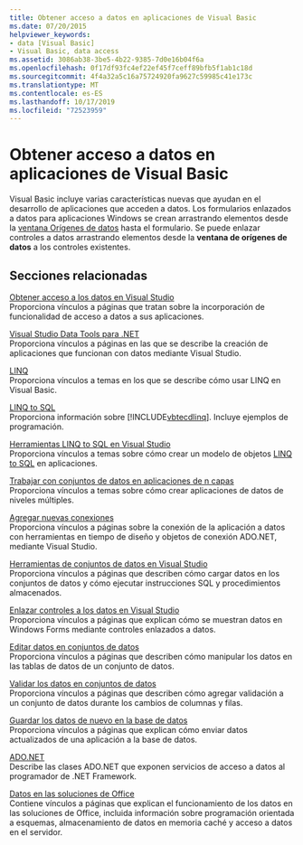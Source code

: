 ```yaml
---
title: Obtener acceso a datos en aplicaciones de Visual Basic
ms.date: 07/20/2015
helpviewer_keywords:
- data [Visual Basic]
- Visual Basic, data access
ms.assetid: 3086ab38-3be5-4b22-9385-7d0e16b04f6a
ms.openlocfilehash: 0f17df93fc4ef22ef45f7ceff89bfb5f1ab1c18d
ms.sourcegitcommit: 4f4a32a5c16a75724920fa9627c59985c41e173c
ms.translationtype: MT
ms.contentlocale: es-ES
ms.lasthandoff: 10/17/2019
ms.locfileid: "72523959"
---
```

# <a name="accessing-data-in-visual-basic-applications"></a>Obtener acceso a datos en aplicaciones de Visual Basic

Visual Basic incluye varias características nuevas que ayudan en el desarrollo de aplicaciones que acceden a datos. Los formularios enlazados a datos para aplicaciones Windows se crean arrastrando elementos desde la [ventana Orígenes de datos](/visualstudio/data-tools/add-new-data-sources) hasta el formulario. Se puede enlazar controles a datos arrastrando elementos desde la **ventana de orígenes de datos** a los controles existentes.

## <a name="related-sections"></a>Secciones relacionadas

[Obtener acceso a los datos en Visual Studio](/visualstudio/data-tools/)  
Proporciona vínculos a páginas que tratan sobre la incorporación de funcionalidad de acceso a datos a sus aplicaciones.

[Visual Studio Data Tools para .NET](/visualstudio/data-tools/visual-studio-data-tools-for-dotnet)  
Proporciona vínculos a páginas en las que se describe la creación de aplicaciones que funcionan con datos mediante Visual Studio.

[LINQ](../../visual-basic/programming-guide/language-features/linq/index.md)  
Proporciona vínculos a temas en los que se describe cómo usar LINQ en Visual Basic.

[LINQ to SQL](../../framework/data/adonet/sql/linq/index.md)  
Proporciona información sobre [!INCLUDE[vbtecdlinq](~/includes/vbtecdlinq-md.md)]. Incluye ejemplos de programación.  

[Herramientas LINQ to SQL en Visual Studio](/visualstudio/data-tools/linq-to-sql-tools-in-visual-studio2)  
Proporciona vínculos a temas sobre cómo crear un modelo de objetos [LINQ to SQL](../../framework/data/adonet/sql/linq/index.md) en aplicaciones.

[Trabajar con conjuntos de datos en aplicaciones de n capas](/visualstudio/data-tools/work-with-datasets-in-n-tier-applications)  
Proporciona vínculos a temas sobre cómo crear aplicaciones de datos de niveles múltiples.

[Agregar nuevas conexiones](/visualstudio/data-tools/add-new-connections)  
Proporciona vínculos a páginas sobre la conexión de la aplicación a datos con herramientas en tiempo de diseño y objetos de conexión ADO.NET, mediante Visual Studio.

[Herramientas de conjuntos de datos en Visual Studio](/visualstudio/data-tools/dataset-tools-in-visual-studio)  
Proporciona vínculos a páginas que describen cómo cargar datos en los conjuntos de datos y cómo ejecutar instrucciones SQL y procedimientos almacenados.  

[Enlazar controles a los datos en Visual Studio](/visualstudio/data-tools/bind-controls-to-data-in-visual-studio)  
Proporciona vínculos a páginas que explican cómo se muestran datos en Windows Forms mediante controles enlazados a datos.

[Editar datos en conjuntos de datos](/visualstudio/data-tools/edit-data-in-datasets)  
Proporciona vínculos a páginas que describen cómo manipular los datos en las tablas de datos de un conjunto de datos.  

[Validar los datos en conjuntos de datos](/visualstudio/data-tools/validate-data-in-datasets)  
Proporciona vínculos a páginas que describen cómo agregar validación a un conjunto de datos durante los cambios de columnas y filas.

[Guardar los datos de nuevo en la base de datos](/visualstudio/data-tools/save-data-back-to-the-database)  
Proporciona vínculos a páginas que explican cómo enviar datos actualizados de una aplicación a la base de datos.

[ADO.NET](../../framework/data/adonet/index.md)  
Describe las clases ADO.NET que exponen servicios de acceso a datos al programador de .NET Framework.

[Datos en las soluciones de Office](/visualstudio/vsto/data-in-office-solutions)  
Contiene vínculos a páginas que explican el funcionamiento de los datos en las soluciones de Office, incluida información sobre programación orientada a esquemas, almacenamiento de datos en memoria caché y acceso a datos en el servidor.
